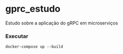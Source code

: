 # gprc_estudo
Estudo sobre a aplicação do gRPC em microserviços



### Executar

```docker-compose up --build```
